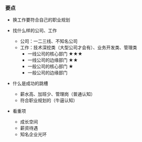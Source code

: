 ### 要点


- 换工作要符合自己的职业规划
- 找什么样的公司、工作
    - 公司：一二三线、不知名公司
    - 工作：技术深挖类（大型公司才会有）、业务开发类、管理类
      - 一线公司的核心部门 ★★★
      - 一线公司的边缘部门 ★★
      - 一般公司的核心部门 ★
      - 一般公司的边缘部门
  
      
- 什么是成功的跳槽
    - 薪水高、加班少、管理岗（普通认知）
    - 符合职业规划的（牛逼认知）
    
- 看重项
    - 成长空间
    - 薪资待遇
    - 知名企业光环